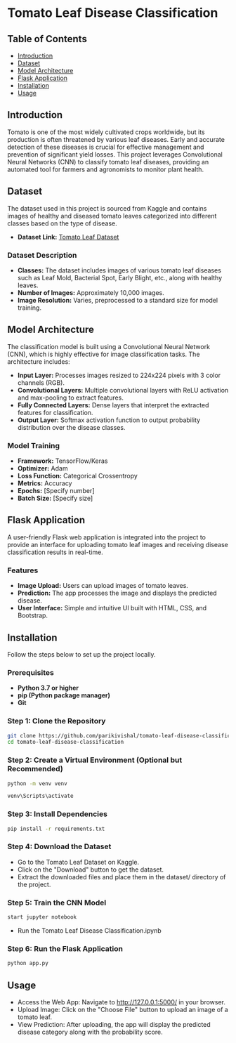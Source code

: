 # Tomato Leaf Disease Classification



## Table of Contents
- [Introduction](#introduction)
- [Dataset](#dataset)
- [Model Architecture](#model-architecture)
- [Flask Application](#flask-application)
- [Installation](#installation)
- [Usage](#usage)

## Introduction

Tomato is one of the most widely cultivated crops worldwide, but its production is often threatened by various leaf diseases. Early and accurate detection of these diseases is crucial for effective management and prevention of significant yield losses. This project leverages Convolutional Neural Networks (CNN) to classify tomato leaf diseases, providing an automated tool for farmers and agronomists to monitor plant health.

## Dataset

The dataset used in this project is sourced from Kaggle and contains images of healthy and diseased tomato leaves categorized into different classes based on the type of disease.

- **Dataset Link:** [Tomato Leaf Dataset](https://www.kaggle.com/datasets/kaustubhb999/tomatoleaf)

### Dataset Description

- **Classes:** The dataset includes images of various tomato leaf diseases such as Leaf Mold, Bacterial Spot, Early Blight, etc., along with healthy leaves.
- **Number of Images:** Approximately 10,000 images.
- **Image Resolution:** Varies, preprocessed to a standard size for model training.

## Model Architecture

The classification model is built using a Convolutional Neural Network (CNN), which is highly effective for image classification tasks. The architecture includes:

- **Input Layer:** Processes images resized to 224x224 pixels with 3 color channels (RGB).
- **Convolutional Layers:** Multiple convolutional layers with ReLU activation and max-pooling to extract features.
- **Fully Connected Layers:** Dense layers that interpret the extracted features for classification.
- **Output Layer:** Softmax activation function to output probability distribution over the disease classes.

### Model Training

- **Framework:** TensorFlow/Keras
- **Optimizer:** Adam
- **Loss Function:** Categorical Crossentropy
- **Metrics:** Accuracy
- **Epochs:** [Specify number]
- **Batch Size:** [Specify size]

## Flask Application

A user-friendly Flask web application is integrated into the project to provide an interface for uploading tomato leaf images and receiving disease classification results in real-time.

### Features

- **Image Upload:** Users can upload images of tomato leaves.
- **Prediction:** The app processes the image and displays the predicted disease.
- **User Interface:** Simple and intuitive UI built with HTML, CSS, and Bootstrap.

## Installation

Follow the steps below to set up the project locally.

### Prerequisites

- **Python 3.7 or higher**
- **pip (Python package manager)**
- **Git**

### Step 1: Clone the Repository

```bash
git clone https://github.com/parikivishal/tomato-leaf-disease-classification.git
cd tomato-leaf-disease-classification
```

### Step 2: Create a Virtual Environment (Optional but Recommended)
```bash
python -m venv venv

venv\Scripts\activate
```
### Step 3: Install Dependencies
```bash
pip install -r requirements.txt
```
### Step 4: Download the Dataset
- Go to the Tomato Leaf Dataset on Kaggle.
- Click on the "Download" button to get the dataset.
- Extract the downloaded files and place them in the dataset/ directory of the project.
  
### Step 5: Train the CNN Model

```bash
start jupyter notebook
```
- Run the Tomato Leaf Disease Classification.ipynb

### Step 6:  Run the Flask Application
```bash
python app.py
```
## Usage
- Access the Web App: Navigate to http://127.0.0.1:5000/ in your browser.
- Upload Image: Click on the "Choose File" button to upload an image of a tomato leaf.
- View Prediction: After uploading, the app will display the predicted disease category along with the probability score.






